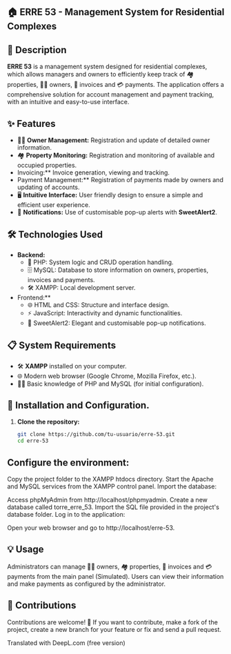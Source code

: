 ## 🏠 ERRE 53 - Management System for Residential Complexes

## 📖 Description

**ERRE 53** is a management system designed for residential complexes, which allows managers and owners to efficiently keep track of 🏘️ properties, 🧑‍💼 owners, 📄 invoices and 💳 payments. The application offers a comprehensive solution for account management and payment tracking, with an intuitive and easy-to-use interface.

## ✨ Features

- 🧑‍💼 **Owner Management:** Registration and update of detailed owner information.
- 🏘️ **Property Monitoring:** Registration and monitoring of available and occupied properties.
- Invoicing:** Invoice generation, viewing and tracking.
- Payment Management:** Registration of payments made by owners and updating of accounts.
- 🖥️ **Intuitive Interface:** User friendly design to ensure a simple and efficient user experience.
- 🔔 **Notifications:** Use of customisable pop-up alerts with **SweetAlert2**.

## 🛠️ Technologies Used

- **Backend:**
  - 🐘 PHP: System logic and CRUD operation handling.
  - 🗄️ MySQL: Database to store information on owners, properties, invoices and payments.
  - 🛠️ XAMPP: Local development server.
- Frontend:**
  - 🌐 HTML and CSS: Structure and interface design.
  - ⚡ JavaScript: Interactivity and dynamic functionalities.
  - 🎨 SweetAlert2: Elegant and customisable pop-up notifications.

## 📋 System Requirements

- 🛠️ **XAMPP** installed on your computer.
- 🌐 Modern web browser (Google Chrome, Mozilla Firefox, etc.).
- 🧑‍💻 Basic knowledge of PHP and MySQL (for initial configuration).

## 🚀 Installation and Configuration.

1. **Clone the repository:**
   ````bash
   git clone https://github.com/tu-usuario/erre-53.git
   cd erre-53
## Configure the environment:

Copy the project folder to the XAMPP htdocs directory.
Start the Apache and MySQL services from the XAMPP control panel.
Import the database:

Access phpMyAdmin from http://localhost/phpmyadmin.
Create a new database called torre_erre_53.
Import the SQL file provided in the project's database folder.
Log in to the application:

Open your web browser and go to http://localhost/erre-53.

## 💡 Usage
Administrators can manage 🧑‍💼 owners, 🏘️ properties, 📄 invoices and 💳 payments from the main panel (Simulated).
Users can view their information and make payments as configured by the administrator.

## 🤝 Contributions
Contributions are welcome! 🙌
If you want to contribute, make a fork of the project, create a new branch for your feature or fix and send a pull request.


Translated with DeepL.com (free version)
